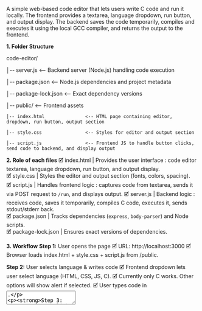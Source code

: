 A simple web-based code editor that lets users write C code and run it locally. The frontend provides a textarea, language dropdown, run button, and output display. The backend saves the code temporarily, compiles and executes it using the local GCC compiler, and returns the output to the frontend.

**1. Folder Structure**

code-editor/

│-- server.js                    <-- Backend server (Node.js) handling code execution

│-- package.json                 <-- Node.js dependencies and project metadata

│-- package-lock.json            <-- Exact dependency versions

│-- public/                      <-- Frontend assets

    │-- index.html               <-- HTML page containing editor, dropdown, run button, output section
    
    │-- style.css                <-- Styles for editor and output section
    
    │-- script.js                <-- Frontend JS to handle button clicks, send code to backend, and display output

**2. Role of each files**
🗹 index.html                   | Provides the user interface : code editor textarea, language dropdown, run button, and output display.          
🗹 style.css                    | Styles the editor and output section (fonts, colors, spacing).                                                     
🗹 script.js                    | Handles frontend logic : captures code from textarea, sends it via POST request to `/run`, and displays output. 
🗹 server.js                    | Backend logic : receives code, saves it temporarily, compiles C code, executes it, sends stdout/stderr back.    
🗹 package.json                 | Tracks dependencies (`express`, `body-parser`) and Node scripts.                                                   
🗹 package-lock.json            | Ensures exact versions of dependencies.                                                                            

**3. Workflow**
**Step 1:** User opens the page
    🗹 URL: http://localhost:3000
    🗹 Browser loads index.html + style.css + script.js from /public.

**Step 2:** User selects language & writes code
    🗹 Frontend dropdown lets user select language (HTML, CSS, JS, C).
    🗹 Currently only C works. Other options will show alert if selected.
    🗹 User types code in <textarea id="code">.

**Step 3:** User clicks "Run"
    🗹 script.js captures code and selected language.
    🗹 Makes POST request to backend /run:
      fetch('/run', {
        method: 'POST',
        headers: {'Content-Type': 'application/json'},
        body: JSON.stringify({ code })
      });

**Step 4:** Backend receives code
    🗹 server.js receives POST request with { code: "user code here" }.
    🗹 Backend does the following:
      1. Writes code to temporary file: temp.c (overwrites if exists)
      fs.writeFileSync('temp.c', code);
      2. Compiles the code using GCC:
      exec(`gcc temp.c -o temp.out`, ...)
        --> If compilation fails, stderr is returned to frontend as output.
        --> If compilation succeeds, it generates binary temp.out (on Linux/macOS) or temp.exe (on Windows).

**Step 5:** Execute compiled binary
    🗹 Backend executes the binary:
    🗹 Captures:
      --> stdout → normal output (e.g., Hello World)
      --> stderr → runtime errors (e.g., segmentation fault)
    🗹 Returns the output back to frontend in JSON:
    { "output": "Hello World\n" }

**Step 6:** Frontend displays output
    🗹 script.js receives JSON from server.
    🗹 Updates <pre id="output"> with returned output.

**Note :**
1. GCC must be installed locally (gcc --version). Execution happens on your laptop, not any external API.
2. Running arbitrary C code can potentially crash or harm your machine. Current code does not sandbox, but uses 3-second timeout.
